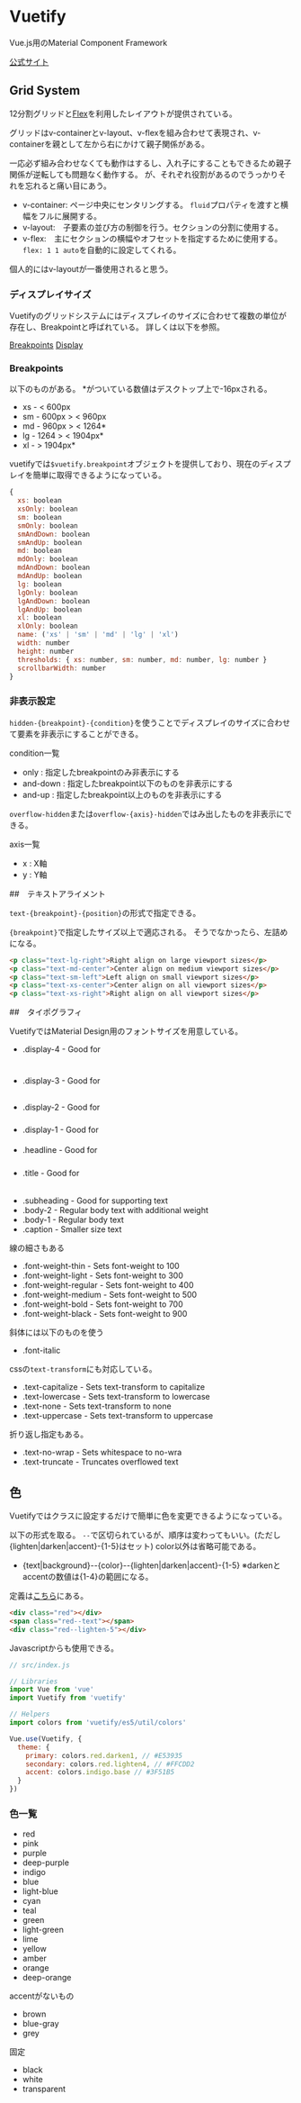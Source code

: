 # Vuetify

Vue.js用のMaterial Component Framework

[公式サイト](https://vuetifyjs.com/ja/)

## Grid System

12分割グリッドと[Flex](https://developer.mozilla.org/ja/docs/Web/CSS/flex)を利用したレイアウトが提供されている。

グリッドはv-containerとv-layout、v-flexを組み合わせて表現され、v-containerを親として左から右にかけて親子関係がある。

一応必ず組み合わせなくても動作はするし、入れ子にすることもできるため親子関係が逆転しても問題なく動作する。
が、それぞれ役割があるのでうっかりそれを忘れると痛い目にあう。

- v-container: ページ中央にセンタリングする。 `fluid`プロパティを渡すと横幅をフルに展開する。
- v-layout:　子要素の並び方の制御を行う。セクションの分割に使用する。
- v-flex:　主にセクションの横幅やオフセットを指定するために使用する。`flex: 1 1 auto`を自動的に設定してくれる。

個人的にはv-layoutが一番使用されると思う。

### ディスプレイサイズ

Vuetifyのグリッドシステムにはディスプレイのサイズに合わせて複数の単位が存在し、Breakpointと呼ばれている。
詳しくは以下を参照。

[Breakpoints](https://vuetifyjs.com/ja/framework/breakpoints)
[Display](https://vuetifyjs.com/ja/framework/display)

### Breakpoints

以下のものがある。
\*がついている数値はデスクトップ上で-16pxされる。

- xs - < 600px
- sm - 600px > < 960px
- md - 960px > < 1264*
- lg - 1264 > < 1904px*
- xl - > 1904px*

vuetifyでは`$vuetify.breakpoint`オブジェクトを提供しており、現在のディスプレイを簡単に取得できるようになっている。

```js
{
  xs: boolean
  xsOnly: boolean
  sm: boolean
  smOnly: boolean
  smAndDown: boolean
  smAndUp: boolean
  md: boolean
  mdOnly: boolean
  mdAndDown: boolean
  mdAndUp: boolean
  lg: boolean
  lgOnly: boolean
  lgAndDown: boolean
  lgAndUp: boolean
  xl: boolean
  xlOnly: boolean
  name: ('xs' | 'sm' | 'md' | 'lg' | 'xl')
  width: number
  height: number
  thresholds: { xs: number, sm: number, md: number, lg: number }
  scrollbarWidth: number
}
```

### 非表示設定

`hidden-{breakpoint}-{condition}`を使うことでディスプレイのサイズに合わせて要素を非表示にすることができる。

condition一覧
- only : 指定したbreakpointのみ非表示にする
- and-down : 指定したbreakpoint以下のものを非表示にする
- and-up : 指定したbreakpoint以上のものを非表示にする

`overflow-hidden`または`overflow-{axis}-hidden`ではみ出したものを非表示にできる。

axis一覧
- x : X軸
- y : Y軸

##　テキストアライメント

`text-{breakpoint}-{position}`の形式で指定できる。

`{breakpoint}`で指定したサイズ以上で適応される。
そうでなかったら、左詰めになる。

```html
<p class="text-lg-right">Right align on large viewport sizes</p>
<p class="text-md-center">Center align on medium viewport sizes</p>
<p class="text-sm-left">Left align on small viewport sizes</p>
<p class="text-xs-center">Center align on all viewport sizes</p>
<p class="text-xs-right">Right align on all viewport sizes</p>
```

##　タイポグラフィ

VuetifyではMaterial Design用のフォントサイズを用意している。

- .display-4 - Good for <h1>
- .display-3 - Good for <h2>
- .display-2 - Good for <h3>
- .display-1 - Good for <h4>
- .headline - Good for <h5>
- .title - Good for <h6>
- .subheading - Good for supporting text
- .body-2 - Regular body text with additional weight
- .body-1 - Regular body text
- .caption - Smaller size text

線の細さもある


- .font-weight-thin - Sets font-weight to 100
- .font-weight-light - Sets font-weight to 300
- .font-weight-regular - Sets font-weight to 400
- .font-weight-medium - Sets font-weight to 500
- .font-weight-bold - Sets font-weight to 700
- .font-weight-black - Sets font-weight to 900

斜体には以下のものを使う

- .font-italic

cssの`text-transform`にも対応している。

- .text-capitalize - Sets text-transform to capitalize
- .text-lowercase - Sets text-transform to lowercase
- .text-none - Sets text-transform to none
- .text-uppercase - Sets text-transform to uppercase

折り返し指定もある。

- .text-no-wrap - Sets whitespace to no-wra
- .text-truncate - Truncates overflowed text

## 色

Vuetifyではクラスに設定するだけで簡単に色を変更できるようになっている。

以下の形式を取る。
`--`で区切られているが、順序は変わってもいい。(ただし{lighten|darken|accent}-{1-5}はセット)
color以外は省略可能である。

- {text|background}--{color}--{lighten|darken|accent}-{1-5}
※darkenとaccentの数値は{1-4}の範囲になる。

定義は[こちら](https://github.com/vuetifyjs/vuetify/blob/master/packages/vuetify/src/stylus/settings/_colors.styl)にある。

```html
<div class="red"></div>
<span class="red--text"></span>
<div class="red--lighten-5"></div>
```

Javascriptからも使用できる。

```js
// src/index.js

// Libraries
import Vue from 'vue'
import Vuetify from 'vuetify'

// Helpers
import colors from 'vuetify/es5/util/colors'

Vue.use(Vuetify, {
  theme: {
    primary: colors.red.darken1, // #E53935
    secondary: colors.red.lighten4, // #FFCDD2
    accent: colors.indigo.base // #3F51B5
  }
})
```
### 色一覧

- red
- pink
- purple
- deep-purple
- indigo
- blue
- light-blue
- cyan
- teal
- green
- light-green
- lime
- yellow
- amber
- orange
- deep-orange

accentがないもの
- brown
- blue-gray
- grey

固定
- black
- white
- transparent

